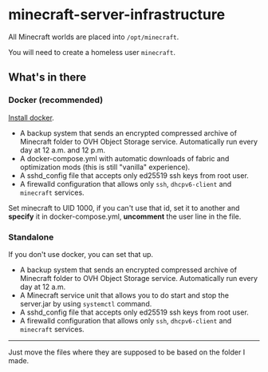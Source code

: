 # minecraft-server-infrastructure

All Minecraft worlds are placed into `/opt/minecraft`.

You will need to create a homeless user `minecraft`.

## What's in there

### Docker (recommended)

[Install docker](https://docs.docker.com/engine/install/fedora/).

- A backup system that sends an encrypted compressed archive of Minecraft folder to OVH Object Storage service. Automatically run every day at 12 a.m. and 12 p.m.
- A docker-compose.yml with automatic downloads of fabric and optimization mods (this is still "vanilla" experience).
- A sshd_config file that accepts only ed25519 ssh keys from root user.
- A firewalld configuration that allows only `ssh`, `dhcpv6-client` and `minecraft` services.

Set minecraft to UID 1000, if you can't use that id, set it to another and **specify** it in docker-compose.yml, **uncomment** the user line in the file.

### Standalone

If you don't use docker, you can set that up.

- A backup system that sends an encrypted compressed archive of Minecraft folder to OVH Object Storage service. Automatically run every day at 12 a.m.
- A Minecraft service unit that allows you to do start and stop the server.jar by using `systemctl` command.
- A sshd_config file that accepts only ed25519 ssh keys from root user.
- A firewalld configuration that allows only `ssh`, `dhcpv6-client` and `minecraft` services.

---

Just move the files where they are supposed to be based on the folder I made.
